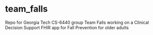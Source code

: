 # team_falls
Repo for Georgia Tech CS-6440 group Team Falls working on a Clinical Decision Support FHIR app for Fall Prevention for older adults
